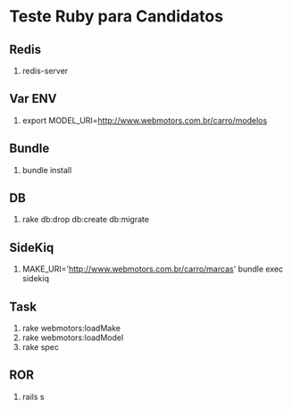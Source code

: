 # Teste Ruby para Candidatos

## Redis
  1. redis-server

## Var ENV
  1. export MODEL_URI=http://www.webmotors.com.br/carro/modelos

## Bundle
  1. bundle install

## DB
  1. rake db:drop db:create db:migrate

## SideKiq
  1. MAKE_URI='http://www.webmotors.com.br/carro/marcas' bundle exec sidekiq  

## Task
  1. rake webmotors:loadMake
  2. rake webmotors:loadModel
  3. rake spec

## ROR
  1. rails s
